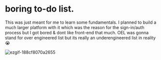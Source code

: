 # boring to-do list.

This was just meant for me to learn some fundamentals. I planned to build a much larger platform with it which was the reason for the sign-in/auth process but I got bored & dont like front-end that much.
OEL was gonna stand for over engineered list but its really an underengineered list in reality 😭

![ezgif-188cf8070a2655](https://github.com/user-attachments/assets/ea485ea0-597d-467a-b2a2-09ad782a3ec1)

